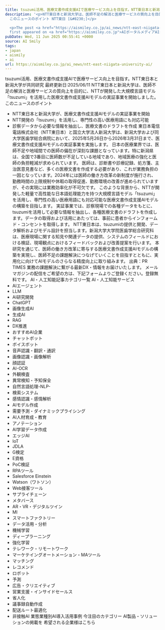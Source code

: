 ```yaml
---
title: tsuzumi活用、医療文書作成支援AIで医療サービス向上を目指す。NTT東日本と新潟大学が共同研究
description: '<p>NTT東日本と新潟大学は、医師不足の解消と医療サービスの質向上を目的に、NTTが開発した大規模言語モデル「tsuzumi」を活用した医療文書作成支援AIモデルの実証事業を開始しました。
  このニュースのポイント NTT東日 [&#8230;]</p>

  <p>The post <a href="https://aismiley.co.jp/ai_news/ntt-east-niigata-university-ai/">tsuzumi活用、医療文書作成支援AIで医療サービス向上を目指す。NTT東日本と新潟大学が共同研究</a>
  first appeared on <a href="https://aismiley.co.jp">AIポータルメディアAIsmiley</a>.</p>'
pubDate: Wed, 11 Jun 2025 00:55:41 +0000
source: AI Smily
tags:
- japan
- aismily
- ai
url: https://aismiley.co.jp/ai_news/ntt-east-niigata-university-ai/
---
```


tsuzumi活用、医療文書作成支援AIで医療サービス向上を目指す。NTT東日本と新潟大学が共同研究
最終更新日:2025/06/11
NTT東日本と新潟大学は、医師不足の解消と医療サービスの質向上を目的に、NTTが開発した大規模言語モデル「tsuzumi」を活用した医療文書作成支援AIモデルの実証事業を開始しました。
このニュースのポイント
- NTT東日本と新潟大学が、医療文書作成支援AIモデルの実証事業を開始
- NTT開発の「tsuzumi」を活用し、専門性の高い医療用語にも対応可能
- 診察データから必要な情報を抽出し、医療文書のドラフトを作成
東日本電信電話株式会社（NTT東日本）と国立大学法人新潟大学は、新潟大学および同大学医歯学総合病院において、2025年5月26日から2026年3月31日まで、医療文書作成支援AIモデルの実証事業を実施します。
日本の医療業界では、医師不足や地域間での医師の偏在が深刻な課題となっています。特に新潟県は、全国で3番目に医師数が不足している地域であり、地域医療の強化と医師の負担軽減が求められています。
医師は、診断書や診療記録、処方箋、主治医意見書など、多くの医療文書を作成する必要があり、これが業務負担の一因となっています。2024年には医師の働き方改革の新制度が施行され、勤務時間の上限規制や休暇の取得促進、勤務環境の改善が進められていますが、その実現には業務効率化が不可欠です。
このような背景から、NTTが開発した軽量で高性能な日本語処理能力を持つ大規模言語モデル「tsuzumi」を活用し、専門性の高い医療用語にも対応可能な医療文書作成支援AIモデルの構築を目指します。
実証事業では、診察現場での各種データをもとに、tsuzumiを活用して必要な情報を抽出し、各種医療文書のドラフトを作成します。データの取得および活用にあたっては、事前に患者からインフォームド・コンセントを取得します。
NTT東日本は、tsuzumiの提供と開発、データ解析およびモデル設計を担当します。新潟大学大学院医歯学総合研究科は、医療現場に関する知見や関連データの提供、システムのフィールドにおける検証、現場観点におけるフィードバックおよび改善提案を行います。
本研究を通じて、医師の働き方改革に寄与する医療文書作成支援AIモデルの構築を実現し、医師不足の課題解決につなげていくことを目指すとともに、実用化に向けてAIモデルのさらなる精度向上に取り組みます。
出典：PR TIMES
業務の課題解決に繋がる最新DX・情報をお届けいたします。
メールマガジンの配信をご希望の方は、下記フォームよりご登録ください。登録無料です。
AI・人工知能記事カテゴリ一覧
AI・人工知能サービス
- AIエージェント
- LLM
- AI研究開発
- ChatGPT
- 画像生成AI
- 生成AI
- RAG
- DX推進
- おすすめAI企業
- チャットボット
- ボイスボット
- 音声認識・翻訳・通訳
- 画像認識・画像解析
- 顔認証
- AI-OCR
- 外観検査
- 異常検知・予知保全
- 自然言語処理-NLP-
- 検索システム
- 感情認識・感情解析
- AIモデル作成
- 需要予測・ダイナミックプライシング
- AI人材育成・教育
- アノテーション
- AI学習データ作成
- エッジAI
- IoT
- JDLA
- G検定
- E資格
- PoC検証
- RPAツール
- Salesforce Einstein
- Watson（ワトソン）
- Web接客ツール
- サプライチェーン
- メタバース
- AR・VR・デジタルツイン
- MI
- スマートファクトリー
- データ活用・分析
- 機械学習
- ディープラーニング
- 強化学習
- テレワーク・リモートワーク
- マーケテイングオートメーション・MAツール
- マッチング
- レコメンド
- ロボット
- 予測
- 広告・クリエイティブ
- 営業支援・インサイドセールス
- 省人化
- 議事録自動作成
- 配送ルート最適化
- 非接触AI
業態業種別AI導入活用事例
今注目のカテゴリー
AI製品・ソリューションの掲載を
希望される企業様はこちら